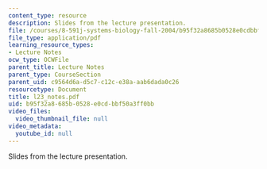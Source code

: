 ```yaml
---
content_type: resource
description: Slides from the lecture presentation.
file: /courses/8-591j-systems-biology-fall-2004/b95f32a8685b0528e0cdbbf50a3ff0bb_l23_notes.pdf
file_type: application/pdf
learning_resource_types:
- Lecture Notes
ocw_type: OCWFile
parent_title: Lecture Notes
parent_type: CourseSection
parent_uid: c9564d6a-d5c7-c12c-e38a-aab6dada0c26
resourcetype: Document
title: l23_notes.pdf
uid: b95f32a8-685b-0528-e0cd-bbf50a3ff0bb
video_files:
  video_thumbnail_file: null
video_metadata:
  youtube_id: null
---
```

Slides from the lecture presentation.

